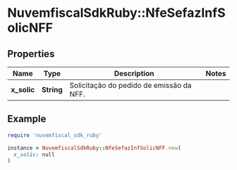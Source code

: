 # NuvemfiscalSdkRuby::NfeSefazInfSolicNFF

## Properties

| Name | Type | Description | Notes |
| ---- | ---- | ----------- | ----- |
| **x_solic** | **String** | Solicitação do pedido de emissão da NFF. |  |

## Example

```ruby
require 'nuvemfiscal_sdk_ruby'

instance = NuvemfiscalSdkRuby::NfeSefazInfSolicNFF.new(
  x_solic: null
)
```

